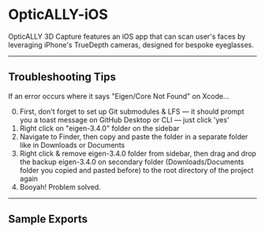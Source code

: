 # OpticALLY-iOS
OpticALLY 3D Capture features an iOS app that can scan user's faces by leveraging iPhone's TrueDepth cameras, designed for bespoke eyeglasses.

---

## Troubleshooting Tips
If an error occurs where it says "Eigen/Core Not Found" on Xcode...

0. First, don't forget to set up Git submodules & LFS — it should prompt you a toast message on GitHub Desktop or CLI — just click 'yes'
1. Right click on "eigen-3.4.0" folder on the sidebar
2. Navigate to Finder, then copy and paste the folder in a separate folder like in Downloads or Documents
3. Right click & remove eigen-3.4.0 folder from sidebar, then drag and drop the backup eigen-3.4.0 on secondary folder (Downloads/Documents folder you copied and pasted before) to the root directory of the project again
4. Booyah! Problem solved.

---

## Sample Exports
